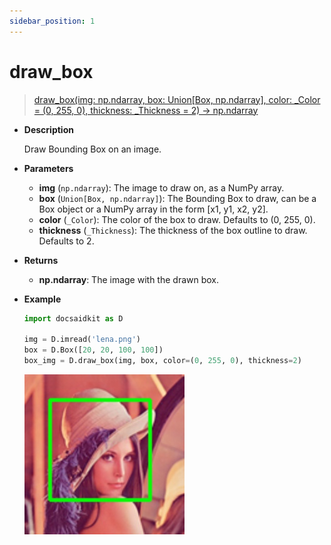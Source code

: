```yaml
---
sidebar_position: 1
---
```


# draw_box

>[draw_box(img: np.ndarray, box: Union[Box, np.ndarray], color: _Color = (0, 255, 0), thickness: _Thickness = 2) -> np.ndarray](https://github.com/DocsaidLab/DocsaidKit/blob/71170598902b6f8e89a969f1ce27ed4fd05b2ff2/docsaidkit/vision/visualization/draw.py#L31)

- **Description**

    Draw Bounding Box on an image.

- **Parameters**

    - **img** (`np.ndarray`): The image to draw on, as a NumPy array.
    - **box** (`Union[Box, np.ndarray]`): The Bounding Box to draw, can be a Box object or a NumPy array in the form [x1, y1, x2, y2].
    - **color** (`_Color`): The color of the box to draw. Defaults to (0, 255, 0).
    - **thickness** (`_Thickness`): The thickness of the box outline to draw. Defaults to 2.

- **Returns**

    - **np.ndarray**: The image with the drawn box.

- **Example**

    ```python
    import docsaidkit as D

    img = D.imread('lena.png')
    box = D.Box([20, 20, 100, 100])
    box_img = D.draw_box(img, box, color=(0, 255, 0), thickness=2)
    ```

    ![draw_box](./resource/test_draw_box.jpg)
